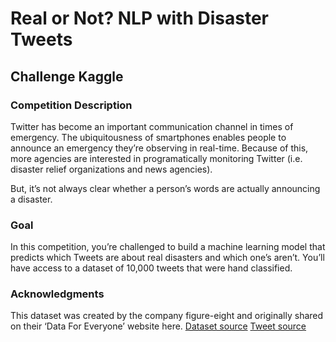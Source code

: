 # Real or Not? NLP with Disaster Tweets
## Challenge Kaggle
### Competition Description
Twitter has become an important communication channel in times of emergency.
The ubiquitousness of smartphones enables people to announce an emergency they’re observing in real-time. Because of this, more agencies are interested in programatically monitoring Twitter (i.e. disaster relief organizations and news agencies).

But, it’s not always clear whether a person’s words are actually announcing a disaster. 
### Goal 
In this competition, you’re challenged to build a machine learning model that predicts which Tweets are about real disasters and which one’s aren’t. You’ll have access to a dataset of 10,000 tweets that were hand classified.

### Acknowledgments
This dataset was created by the company figure-eight and originally shared on their ‘Data For Everyone’ website here.
[Dataset source](https://www.kaggle.com/c/nlp-getting-started)
[Tweet source](https://twitter.com/AnyOtherAnnaK/status/629195955506708480)
